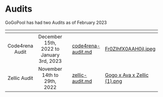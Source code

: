 # Audits

GoGoPool has had two Audits as of February 2023

<table data-card-size="large" data-view="cards"><thead><tr><th align="center"></th><th align="center"></th><th></th><th data-hidden data-card-target data-type="content-ref"></th><th data-hidden data-card-cover data-type="files"></th></tr></thead><tbody><tr><td align="center">Code4rena Audit</td><td align="center">December 15th, 2022 to January 3rd, 2023</td><td></td><td><a href="code4rena-audit.md">code4rena-audit.md</a></td><td><a href="../.gitbook/assets/Fr0ZIhfX0AAH0jI.jpeg">Fr0ZIhfX0AAH0jI.jpeg</a></td></tr><tr><td align="center">Zellic Audit</td><td align="center">November 14th to 29th, 2022</td><td></td><td><a href="zellic-audit.md">zellic-audit.md</a></td><td><a href="../.gitbook/assets/Gogo x Ava x Zellic (1).png">Gogo x Ava x Zellic (1).png</a></td></tr></tbody></table>
